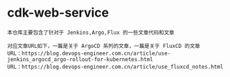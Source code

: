 # cdk-web-service

```shell
本仓库主要包含了针对于 Jenkins,Argo,Flux 的一些文章代码和文章
```

```shell
对应文章URL如下，一篇是关于 ArgoCD 系列的文章，一篇是关于 FluxCD 的文章
URL：https://blog.devops-engineer.com.cn/article/use-jenkins_argocd_argo-rollout-for-kubernetes.html
URL：https://blog.devops-engineer.com.cn/article/use_fluxcd_notes.html
```


